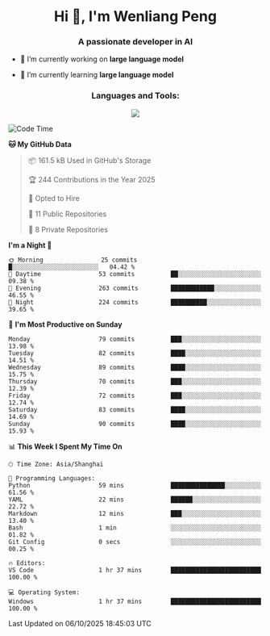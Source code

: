 <h1 align="center">Hi 👋, I'm Wenliang Peng</h1>
<h3 align="center">A passionate developer in AI</h3>

- 🔭 I’m currently working on **large language model**

- 🌱 I’m currently learning **large language model**

<!-- <h3 align="left">Connect with me:</h3> -->
<!-- <p align="left">
</p> -->

<h3 align="center">Languages and Tools:</h3>
<p align="center">
  <a href="https://skillicons.dev">
    <img src="https://skillicons.dev/icons?i=cpp,ros,docker,azure,git,linux,py,pytorch,cmake,githubactions,powershell,md&perline=6" />
  </a>
</p>


<!-- <p><img align="center" src="https://github-readme-stats.vercel.app/api/top-langs?username=bpwl0121&show_icons=true&locale=en&layout=compact" alt="bpwl0121" /></p> -->

<!-- <p><img align="center" src="https://github-readme-streak-stats.herokuapp.com/?user=bpwl0121&" alt="bpwl0121" /></p> -->

<!--START_SECTION:waka-->
![Code Time](http://img.shields.io/badge/Code%20Time-439%20hrs%2046%20mins-blue)

**🐱 My GitHub Data** 

> 📦 161.5 kB Used in GitHub's Storage 
 > 
> 🏆 244 Contributions in the Year 2025
 > 
> 💼 Opted to Hire
 > 
> 📜 11 Public Repositories 
 > 
> 🔑 8 Private Repositories 
 > 
**I'm a Night 🦉** 

```text
🌞 Morning                25 commits          █░░░░░░░░░░░░░░░░░░░░░░░░   04.42 % 
🌆 Daytime                53 commits          ██░░░░░░░░░░░░░░░░░░░░░░░   09.38 % 
🌃 Evening                263 commits         ████████████░░░░░░░░░░░░░   46.55 % 
🌙 Night                  224 commits         ██████████░░░░░░░░░░░░░░░   39.65 % 
```
📅 **I'm Most Productive on Sunday** 

```text
Monday                   79 commits          ███░░░░░░░░░░░░░░░░░░░░░░   13.98 % 
Tuesday                  82 commits          ████░░░░░░░░░░░░░░░░░░░░░   14.51 % 
Wednesday                89 commits          ████░░░░░░░░░░░░░░░░░░░░░   15.75 % 
Thursday                 70 commits          ███░░░░░░░░░░░░░░░░░░░░░░   12.39 % 
Friday                   72 commits          ███░░░░░░░░░░░░░░░░░░░░░░   12.74 % 
Saturday                 83 commits          ████░░░░░░░░░░░░░░░░░░░░░   14.69 % 
Sunday                   90 commits          ████░░░░░░░░░░░░░░░░░░░░░   15.93 % 
```


📊 **This Week I Spent My Time On** 

```text
🕑︎ Time Zone: Asia/Shanghai

💬 Programming Languages: 
Python                   59 mins             ███████████████░░░░░░░░░░   61.56 % 
YAML                     22 mins             ██████░░░░░░░░░░░░░░░░░░░   22.72 % 
Markdown                 12 mins             ███░░░░░░░░░░░░░░░░░░░░░░   13.40 % 
Bash                     1 min               ░░░░░░░░░░░░░░░░░░░░░░░░░   01.82 % 
Git Config               0 secs              ░░░░░░░░░░░░░░░░░░░░░░░░░   00.25 % 

🔥 Editors: 
VS Code                  1 hr 37 mins        █████████████████████████   100.00 % 

💻 Operating System: 
Windows                  1 hr 37 mins        █████████████████████████   100.00 % 
```


 Last Updated on 06/10/2025 18:45:03 UTC
<!--END_SECTION:waka-->
